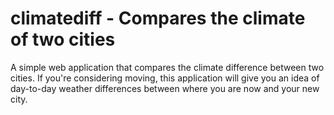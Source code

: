 climatediff - Compares the climate of two cities
================================================
A simple web application that compares the climate difference between two
cities.  If you're considering moving, this application will give you an idea
of day-to-day weather differences between where you are now and your new city.
